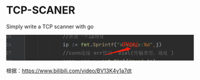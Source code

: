 # TCP-SCANER
Simply write a TCP scanner with go

![img](img.png)

根据：https://www.bilibili.com/video/BV13K4y1a7dt
